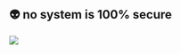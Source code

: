 ## 👽 no system is 100% secure
<div>
  <a href="https://www.linkedin.com/in/pedro-altimari/"><img src="https://img.shields.io/badge/LinkedIn-0077B5?style=for-the-badge&logo=linkedin&logoColor=white"></a>
</div>
